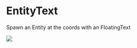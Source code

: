 # EntityText
Spawn an Entity at the coords with an FloatingText 

![](https://img4.hostingpics.net/pics/865125Screenshot20171118002753.png)
